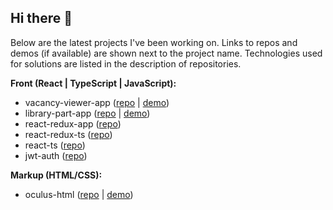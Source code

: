 ## Hi there 👋
Below are the latest projects I've been working on.
Links to repos and demos (if available) are shown next to the project name.
Technologies used for solutions are listed in the description of repositories.

**Front (React | TypeScript | JavaScript):**
- vacancy-viewer-app ([repo](https://github.com/udulko2/vacancy-viewer-app) | [demo](https://luminous-a910e1.netlify.app/search))
- library-part-app ([repo](https://github.com/udulko2/library-part-app) | [demo](https://library-part-far3ca.netlify.app/))
- react-redux-app ([repo](https://github.com/udulko2/React-Redux-App))
- react-redux-ts ([repo](https://github.com/udulko2/react-redux-ts))
- react-ts ([repo](https://github.com/udulko2/react-ts))
- jwt-auth ([repo](https://github.com/udulko2/jwt-auth))

**Markup (HTML/CSS):**
- oculus-html ([repo](https://github.com/udulko2/oculus-html) | [demo](https://oculus-html-4797c2.netlify.app))


<!--
**udulko2/udulko2** is a ✨ _special_ ✨ repository because its `README.md` (this file) appears on your GitHub profile.

Here are some ideas to get you started:

- 🔭 I’m currently working on ...
- 🌱 I’m currently learning ...
- 👯 I’m looking to collaborate on ...
- 🤔 I’m looking for help with ...
- 💬 Ask me about ...
- 📫 How to reach me: ...
- 😄 Pronouns: ...
- ⚡ Fun fact: ...
-->

